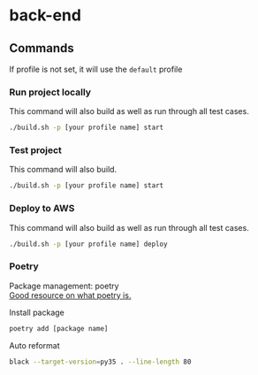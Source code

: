 # back-end

## Commands
If profile is not set, it will use the `default` profile
### Run project locally
This command will also build as well as run through all test cases.
```bash
./build.sh -p [your profile name] start
```

### Test project
This command will also build.
```bash
./build.sh -p [your profile name] start
```

###  Deploy to AWS
This command will also build as well as run through all test cases.
```bash
./build.sh -p [your profile name] deploy
```

### Poetry

Package management: poetry <br>
[Good resource on what poetry is.](https://chariotsolutions.com/blog/post/building-lambdas-with-poetry/)

Install package
```bash
poetry add [package name]
```

Auto reformat
```bash
black --target-version=py35 . --line-length 80
```
